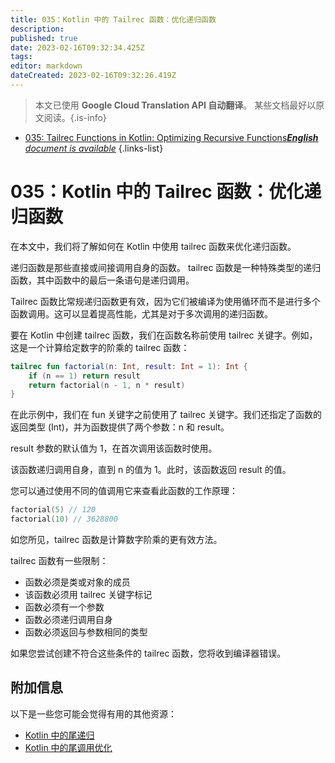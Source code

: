 ```yaml
---
title: 035：Kotlin 中的 Tailrec 函数：优化递归函数
description: 
published: true
date: 2023-02-16T09:32:34.425Z
tags: 
editor: markdown
dateCreated: 2023-02-16T09:32:26.419Z
---
```


> 本文已使用 **Google Cloud Translation API 自动翻译**。
某些文档最好以原文阅读。{.is-info}



- [035: Tailrec Functions in Kotlin: Optimizing Recursive Functions***English** document is available*](/en/Knowledge-base/Kotlin/Learning/035-tailrec-functions-in-kotlin-optimizing-recursive-functions)
{.links-list}


# 035：Kotlin 中的 Tailrec 函数：优化递归函数

在本文中，我们将了解如何在 Kotlin 中使用 tailrec 函数来优化递归函数。

递归函数是那些直接或间接调用自身的函数。 tailrec 函数是一种特殊类型的递归函数，其中函数中的最后一条语句是递归调用。

Tailrec 函数比常规递归函数更有效，因为它们被编译为使用循环而不是进行多个函数调用。这可以显着提高性能，尤其是对于多次调用的递归函数。

要在 Kotlin 中创建 tailrec 函数，我们在函数名称前使用 tailrec 关键字。例如，这是一个计算给定数字的阶乘的 tailrec 函数：

```kotlin
tailrec fun factorial(n: Int, result: Int = 1): Int {
    if (n == 1) return result
    return factorial(n - 1, n * result)
}
```

在此示例中，我们在 fun 关键字之前使用了 tailrec 关键字。我们还指定了函数的返回类型 (Int)，并为函数提供了两个参数：n 和 result。

result 参数的默认值为 1，在首次调用该函数时使用。

该函数递归调用自身，直到 n 的值为 1。此时，该函数返回 result 的值。

您可以通过使用不同的值调用它来查看此函数的工作原理：

```kotlin
factorial(5) // 120
factorial(10) // 3628800
```

如您所见，tailrec 函数是计算数字阶乘的更有效方法。

tailrec 函数有一些限制：

- 函数必须是类或对象的成员
- 该函数必须用 tailrec 关键字标记
- 函数必须有一个参数
- 函数必须递归调用自身
- 函数必须返回与参数相同的类型

如果您尝试创建不符合这些条件的 tailrec 函数，您将收到编译器错误。

## 附加信息

以下是一些您可能会觉得有用的其他资源：

- [Kotlin 中的尾递归](https://kotlinlang.org/docs/reference/tail-recursion.html)
- [Kotlin 中的尾调用优化](https://kotlinlang.org/docs/reference/tail-call-optimization.html)